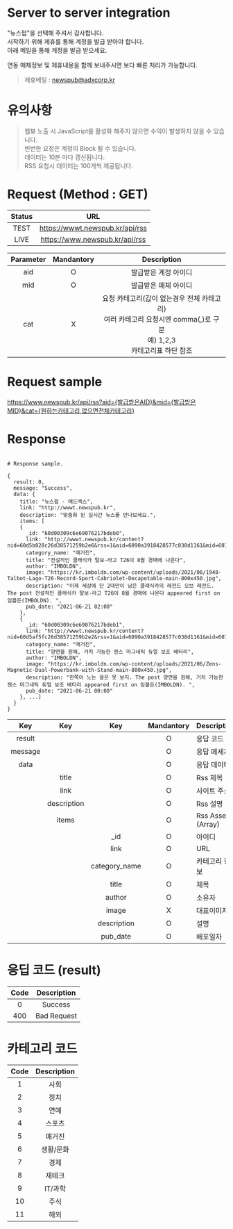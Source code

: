 # Server to server integration

"뉴스펍"을 선택해 주셔서 감사합니다.<br>
시작하기 위해 제휴를 통해 계정을 발급 받아야 합니다.<br>
아래 메일을 통해 계정을 발급 받으세요.<br>

연동 매체정보 및 제휴내용을 함께 보내주시면 보다 빠른 처리가 가능합니다.

> 제휴메일 : <newspub@adxcorp.kr>

# 유의사항
> 웹뷰 노출 시 JavaScript를 활성화 해주지 않으면 수익이 발생하지 않을 수 있습니다.<br>
> 빈번한 요청은 계정이 Block 될 수 있습니다.<br>
> 데이터는 10분 마다 갱신됩니다.<br>
> RSS 요청시 데이터는 100개씩 제공됩니다.<br>

# Request (Method : GET)

Status|URL
:---:|:---:
TEST|https://wwwt.newspub.kr/api/rss
LIVE|https://www.newspub.kr/api/rss

Parameter|Mandantory|Description
:---:|:---:|:---:
aid|O|발급받은 계정 아이디
mid|O|발급받은 매체 아이디
cat|X|요청 카테고리(값이 없는경우 전체 카테고리)<br>여러 카테고리 요청시엔 comma(,)로 구분<br>예) 1,2,3<br>카테고리표 하단 참조

# Request sample
https://www.newspub.kr/api/rss?aid={발급받은AID}&mid={발급받은MID}&cat={원하는카테고리,없으면전체카테고리}

# Response

```

# Response sample.

{
  result: 0,
  message: "Success",
  data: {
    title: "뉴스펍 - 애드엑스",
    link: "http://wwwt.newspub.kr",
    description: "맞춤화 된 실시간 뉴스를 만나보세요.",
    items: [
    {
      _id: "60d00309c6e69076217bdeb0",
      link: "http://wwwt.newspub.kr/content?nid=60d5b028c26d38571259b2e6&rss=1&aid=6090a3918428577c038d1161&mid=607e5f007f88ba08cb651f93",
      category_name: "매거진",
      title: "전설적인 클래식카 탈보-라고 T26이 8월 경매에 나온다",
      author: "IMBOLDN",
      image: "https://kr.imboldn.com/wp-content/uploads/2021/06/1948-Talbot-Lago-T26-Record-Sport-Cabriolet-Decapotable-main-800x450.jpg",
      description: "이제 세상에 단 2대만이 남은 클래식카의 레전드 오브 레전드. The post 전설적인 클래식카 탈보-라고 T26이 8월 경매에 나온다 appeared first on 임볼든(IMBOLDN). ",
      pub_date: "2021-06-21 02:00"
    },
    {
      _id: "60d00309c6e69076217bdeb1",
      link: "http://wwwt.newspub.kr/content?nid=60d5af5fc26d38571259b2e2&rss=1&aid=6090a3918428577c038d1161&mid=607e5f007f88ba08cb651f93",
      category_name: "매거진",
      title: "양면을 원해, 거치 가능한 젠스 마그네틱 듀얼 보조 배터리",
      author: "IMBOLDN",
      image: "https://kr.imboldn.com/wp-content/uploads/2021/06/Zens-Magnetic-Dual-Powerbank-with-Stand-main-800x450.jpg",
      description: "한쪽이 노는 꼴은 못 보지. The post 양면을 원해, 거치 가능한 젠스 마그네틱 듀얼 보조 배터리 appeared first on 임볼든(IMBOLDN). ",
      pub_date: "2021-06-21 00:00"
    }, ...]
  }
}

```

Key|Key|Key|Mandantory|Description
:---:|:---:|:---:|:---:|:---
result|||O|응답 코드
message|||O|응답 메세지
data|||O|응답 데이터
||title||O|Rss 제목
||link||O|사이트 주소
||description||O|Rss 설명
||items||O|Rss Asset (Array)
|||_id|O|아이디
|||link|O|URL
|||category_name|O|카테고리 정보
|||title|O|제목
|||author|O|소유자
|||image|X|대표이미지
|||description|O|설명
|||pub_date|O|배포일자

# 응딥 코드 (result)
Code|Description
:---:|:---:
0|Success
400|Bad Request

# 카테고리 코드
Code|Description
:---:|:---:
1|사회
2|정치
3|연예
4|스포츠
5|매거진
6|생활/문화
7|경제
8|재테크
9|IT/과학
10|주식
11|해외
